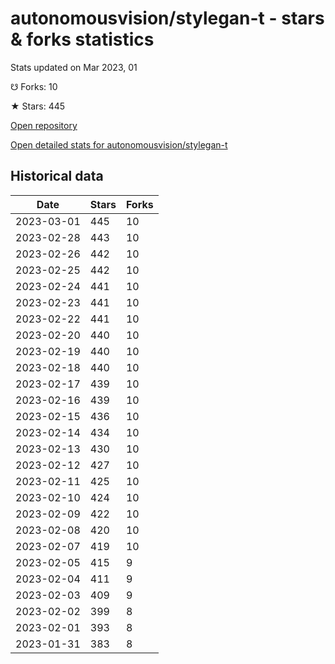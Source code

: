 # autonomousvision/stylegan-t - stars & forks statistics

Stats updated on Mar 2023, 01

☋ Forks: 10

★ Stars: 445

[Open repository](https://github.com/autonomousvision/stylegan-t)

[Open detailed stats for autonomousvision/stylegan-t](https://reviewgithub.com/rep/autonomousvision/stylegan-t)

## Historical data
| Date | Stars | Forks |
|------|-------|-------|
| 2023-03-01 | 445 | 10 | 
| 2023-02-28 | 443 | 10 | 
| 2023-02-26 | 442 | 10 | 
| 2023-02-25 | 442 | 10 | 
| 2023-02-24 | 441 | 10 | 
| 2023-02-23 | 441 | 10 | 
| 2023-02-22 | 441 | 10 | 
| 2023-02-20 | 440 | 10 | 
| 2023-02-19 | 440 | 10 | 
| 2023-02-18 | 440 | 10 | 
| 2023-02-17 | 439 | 10 | 
| 2023-02-16 | 439 | 10 | 
| 2023-02-15 | 436 | 10 | 
| 2023-02-14 | 434 | 10 | 
| 2023-02-13 | 430 | 10 | 
| 2023-02-12 | 427 | 10 | 
| 2023-02-11 | 425 | 10 | 
| 2023-02-10 | 424 | 10 | 
| 2023-02-09 | 422 | 10 | 
| 2023-02-08 | 420 | 10 | 
| 2023-02-07 | 419 | 10 | 
| 2023-02-05 | 415 | 9 | 
| 2023-02-04 | 411 | 9 | 
| 2023-02-03 | 409 | 9 | 
| 2023-02-02 | 399 | 8 | 
| 2023-02-01 | 393 | 8 | 
| 2023-01-31 | 383 | 8 | 


